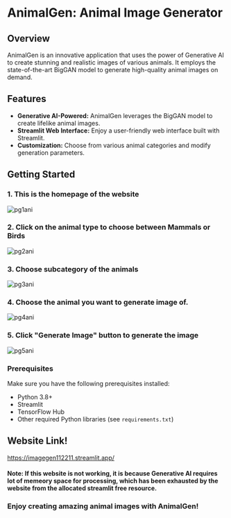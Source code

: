 # AnimalGen: Animal Image Generator


## Overview

AnimalGen is an innovative application that uses the power of Generative AI to create stunning and realistic images of various animals. It employs the state-of-the-art BigGAN model to generate high-quality animal images on demand.

## Features

- **Generative AI-Powered:** AnimalGen leverages the BigGAN model to create lifelike animal images.
- **Streamlit Web Interface:** Enjoy a user-friendly web interface built with Streamlit.
- **Customization:** Choose from various animal categories and modify generation parameters.

## Getting Started

### 1. This is the homepage of the website 
![pg1ani](https://github.com/nshakhapur/Image_Generator/assets/96770503/a08afd07-af35-4a86-b861-89eb73ea0d1a)
### 2. Click on the animal type to choose between Mammals or Birds 
![pg2ani](https://github.com/nshakhapur/Image_Generator/assets/96770503/ca75868e-29c7-49c1-a3c6-e4722e385ebf)
### 3. Choose subcategory of the animals
![pg3ani](https://github.com/nshakhapur/Image_Generator/assets/96770503/afee4c94-d352-450d-8881-0dcb4972853b)
### 4. Choose the animal you want to generate image of.
![pg4ani](https://github.com/nshakhapur/Image_Generator/assets/96770503/d17f1f82-0cb7-430c-8765-10e5ece1e9dd)
### 5. Click "Generate Image" button to generate the image
![pg5ani](https://github.com/nshakhapur/Image_Generator/assets/96770503/e7189008-3d75-433f-94a8-cab2a4c9f1d2)


### Prerequisites

Make sure you have the following prerequisites installed:

- Python 3.8+
- Streamlit
- TensorFlow Hub
- Other required Python libraries (see `requirements.txt`)

## Website Link!
https://imagegen112211.streamlit.app/
#### Note: If this website is not working, it is because Generative AI requires lot of memeory space for processing, which has been exhausted by the website from the allocated streamlit free resource.  



### Enjoy creating amazing animal images with AnimalGen!


